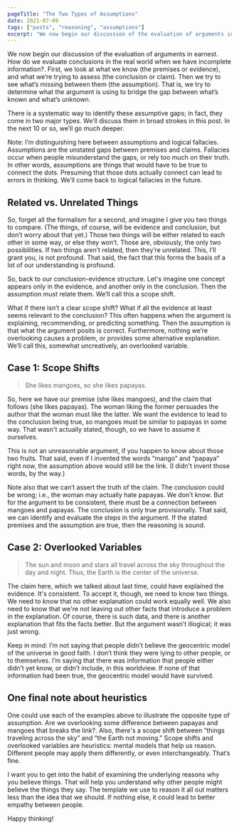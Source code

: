 ```yaml
---
pageTitle: "The Two Types of Assumptions"
date: 2021-07-09
tags: ["posts", "reasoning", "assumptions"]
excerpt: "We now begin our discussion of the evaluation of arguments in earnest. When confronted with a conclusion based on incomplete information, there are two types of assumption gaps that could exist between them."
---
```

We now begin our discussion of the evaluation of arguments in earnest. How do we evaluate conclusions in the real world when we have incomplete information?. First, we look at what we know (the premises or evidence), and what we’re trying to assess (the conclusion or claim). Then we try to see what’s missing between them (the assumption). That is, we try to determine what the argument is using to bridge the gap between what’s known and what’s unknown.

There is a systematic way to identify these assumptive gaps; in fact, they come in two major types. We’ll discuss them in broad strokes in this post. In the next 10 or so, we’ll go much deeper.

Note: I’m distinguishing here between assumptions and logical fallacies. Assumptions are the unstated gaps between premises and claims.  Fallacies occur when people misunderstand the gaps, or rely too much on their truth. In other words, assumptions are things that would have to be true to connect the dots. Presuming that those dots actually connect can lead to errors in thinking. We’ll come back to logical fallacies in the future.

## Related vs. Unrelated Things

So, forget all the formalism for a second, and imagine I give you two things to compare. (The things, of course, will be evidence and conclusion, but don’t worry about that yet.) Those two things will be either related to each other in some way, or else they won’t. Those are, obviously, the only two possibilities. If two things aren’t related, then they’re unrelated. This, I’ll grant you, is not profound. That said, the fact that this forms the basis of a lot of our understanding is profound.

So, back to our conclusion-evidence structure. Let's imagine one concept appears only in the evidence, and another only in the conclusion. Then the assumption must relate them. We’ll call this a scope shift. 

What if there isn’t a clear scope shift? What if all the evidence at least seems relevant to the conclusion? This often happens when the argument is explaining, recommending, or predicting something. Then the assumption is that what the argument posits is correct. Furthermore, nothing we’re overlooking causes a problem, or provides some alternative explanation. We’ll call this, somewhat uncreatively, an overlooked variable.

## Case 1: Scope Shifts

> She likes mangoes, so she likes papayas.

So, here we have our premise (she likes mangoes), and the claim that follows (she likes papayas). The woman liking the former persuades the author that the woman must like the latter. We want the evidence to lead to the conclusion being true, so mangoes must be similar to papayas in some way. That wasn't actually stated, though, so we have to assume it ourselves.

This is not an unreasonable argument, if you happen to know about those two fruits. That said, even if I invented the words “mango” and “papaya” right now, the assumption above would still be the link. (I didn't invent those words, by the way.)

Note also that we can’t  assert the truth of the claim. The conclusion could be wrong; i.e., the woman may actually hate papayas. We don’t know. But for the argument to be consistent, there must be a connection between mangoes and papayas. The conclusion is only true provisionally. That said, we can identify and evaluate the steps in the argument. If the stated premises and the assumption are true, then the reasoning is sound.

## Case 2: Overlooked Variables

> The sun and moon and stars all travel across the sky throughout the day and night. Thus, the Earth is the center of the universe.

The claim here, which we talked about last time, could have explained the evidence. It's consistent. To accept it, though, we need to know two things. We need to know that no other explanation could work equally well. We also need to know that we're not leaving out other facts that introduce a problem in the explanation. Of course, there is such data, and there is another explanation that fits the facts better. But the argument wasn’t illogical; it was just wrong.

Keep in mind: I’m not saying that people didn’t believe the geocentric model of the universe in good faith. I don’t think they were lying to other people, or to themselves. I’m saying that there was information that people either didn’t yet know, or didn’t include, in this worldview. If none of that information had been true, the geocentric model would have survived. 

## One final note about heuristics

One could use each of the examples above to illustrate the opposite type of assumption. Are we overlooking some difference between papayas and mangoes that breaks the link?. Also, there's a scope shift between “things traveling across the sky” and “the Earth not moving.” Scope shifts and overlooked variables are heuristics: mental models that help us reason. Different people may apply them differently, or even interchangeably. That’s fine. 

I want you to get into the habit of examining the underlying reasons why you believe things. That will help you understand why other people might believe the things they say. The template we use to reason it all out matters less than the idea that we should. If nothing else, it could lead to better empathy between people. 

Happy thinking!
